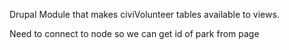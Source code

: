 Drupal Module that makes civiVolunteer tables available to views.


Need to connect to node so we can get id of park from page
